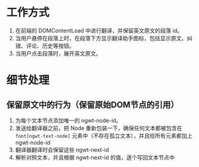 # 工作方式

1. 在前端的 DOMContentLoad 中进行翻译，并保留英文原文的段落 id。
2. 当用户悬停在段落上时，在段落下方显示翻译助手图标，包括显示原文、纠错、评论、历史等按钮。
3. 当用户点击段落时，展开英文原文。

# 细节处理

## 保留原文中的行为（保留原始DOM节点的引用）

1. 为每个文本节点添加唯一的 ngwt-node-id。
1. 发送给翻译器之前，把 Node 重新包装一下，确保任何文本都被包含在 `font[ngwt-text-node]` 元素中（不存在孤立文本），并且给所有元素都加上 ngwt-node-id
1. 翻译器翻译时会保留这些 ngwt-next-id
1. 解析对照文本，并且根据 ngwt-next-id 的值，逐个写回文本节点中

